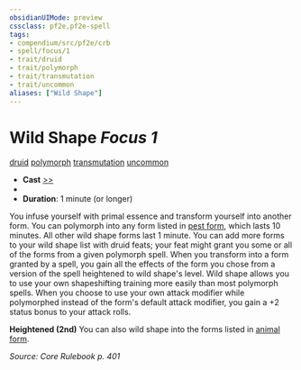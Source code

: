 ```yaml
---
obsidianUIMode: preview
cssclass: pf2e,pf2e-spell
tags:
- compendium/src/pf2e/crb
- spell/focus/1
- trait/druid
- trait/polymorph
- trait/transmutation
- trait/uncommon
aliases: ["Wild Shape"]
---
```

# Wild Shape *Focus 1*   
[druid](Reference/Rules/Traits/druid.md "Druid Class Trait")  [polymorph](polymorph.md "Polymorph Effect Trait")  [transmutation](transmutation.md "Transmutation School Trait")  [uncommon](uncommon.md "Uncommon Rarity Trait")  

- **Cast** [>>](chapter-9-playing-the-game.md#Actions "Two-Action") 
- 
- **Duration**: 1 minute (or longer)

You infuse yourself with primal essence and transform yourself into another form. You can polymorph into any form listed in [pest form](pest-form.md), which lasts 10 minutes. All other wild shape forms last 1 minute. You can add more forms to your wild shape list with druid feats; your feat might grant you some or all of the forms from a given polymorph spell. When you transform into a form granted by a spell, you gain all the effects of the form you chose from a version of the spell heightened to wild shape's level. Wild shape allows you to use your own shapeshifting training more easily than most polymorph spells. When you choose to use your own attack modifier while polymorphed instead of the form's default attack modifier, you gain a +2 status bonus to your attack rolls.

**Heightened (2nd)** You can also wild shape into the forms listed in [animal form](animal-form.md).

*Source: Core Rulebook p. 401*